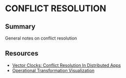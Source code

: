 # CONFLICT RESOLUTION

## Summary

General notes on conflict resolution

## Resources

- [Vector Clocks: Conflict Resolution In Distributed Apps](https://www.waitingforcode.com/big-data-algorithms/conflict-resolution-distributed-applications-vector-clocks/read)
- [Operational Transformation Visualization](https://operational-transformation.github.io/visualization.html)
